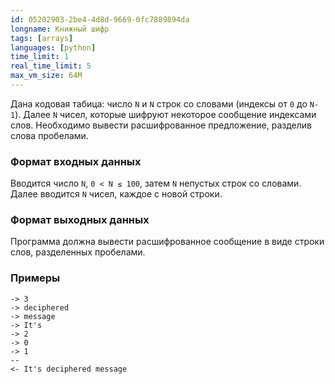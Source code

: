 ```yaml
---
id: 05202903-2be4-4d8d-9669-0fc7889894da
longname: Книжный шифр
tags: [arrays]
languages: [python]
time_limit: 1
real_time_limit: 5
max_vm_size: 64M
---
```


Дана кодовая табица: число `N` и `N` строк со словами (индексы от `0` до `N-1`).
Далее `N` чисел, которые шифруют некоторое сообщение индексами слов. Необходимо вывести расшифрованное предложение, разделив слова пробелами.

### Формат входных данных

Вводится число `N`, `0 < N ≤ 100`, затем `N` непустых строк со словами. Далее вводится `N` чисел, каждое с новой строки.

### Формат выходных данных

Программа должна вывести расшифрованное сообщение в виде строки слов, разделенных пробелами.

### Примеры

```
-> 3
-> deciphered
-> message
-> It's
-> 2
-> 0
-> 1
--
<- It's deciphered message
```
